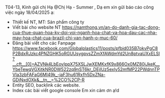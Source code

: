 T04-13,
Kính gửi chị Hạ @Chị Hạ - Summer   ,
Dạ em xin gửi báo cáo công việc ngày 18/04/2025 ạ:
- Thiết kế NT, MT: Sản phẩm công ty 
- Viết bài cho website NT
https://namthong.vn/an-do-danh-gia-tac-dong-cua-thue-quan-hoa-ky-doi-voi-nganh-hoa-chat-va-hoa-dau-cac-nha-may-hoa-chat-cua-brazil-chi-van-hanh-o-muc-60/
- Đăng bài viết cho các Fanpage
https://www.facebook.com/Globalplastics11/posts/pfbid035B7okvPgC8P2BdxRJzkc4PNZGHK5oRGUUsygpvsZZmXfAWdmYd2Un8ptvaUXxELSl?__cft__[0]=AZVNk4LbEovIppX75XSLJwXEMKxfK9x866Ox0MZ80jJkeK__YbeTewqVGXitkNR0DW522zq9nST6kr_DEjIUz5exly52mfMP22PWdnnTPVIa3zbFAFaG6MI49k_-iaF3hu61Rxfh5DxZNa-GDjNxdOXk&__tn__=%2CO%2CP-R
- Entity SEO, backlink các website.
- Index các bài viết google console
Em xin cảm ơn ạ!d